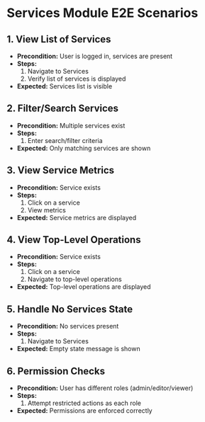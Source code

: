 # Services Module E2E Scenarios

## 1. View List of Services

- **Precondition:** User is logged in, services are present
- **Steps:**
  1. Navigate to Services
  2. Verify list of services is displayed
- **Expected:** Services list is visible

## 2. Filter/Search Services

- **Precondition:** Multiple services exist
- **Steps:**
  1. Enter search/filter criteria
- **Expected:** Only matching services are shown

## 3. View Service Metrics

- **Precondition:** Service exists
- **Steps:**
  1. Click on a service
  2. View metrics
- **Expected:** Service metrics are displayed

## 4. View Top-Level Operations

- **Precondition:** Service exists
- **Steps:**
  1. Click on a service
  2. Navigate to top-level operations
- **Expected:** Top-level operations are displayed

## 5. Handle No Services State

- **Precondition:** No services present
- **Steps:**
  1. Navigate to Services
- **Expected:** Empty state message is shown

## 6. Permission Checks

- **Precondition:** User has different roles (admin/editor/viewer)
- **Steps:**
  1. Attempt restricted actions as each role
- **Expected:** Permissions are enforced correctly
